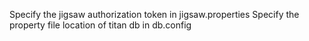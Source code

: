 Specify the jigsaw authorization token in jigsaw.properties 
Specify the property file location of titan db in db.config 

